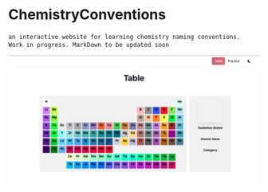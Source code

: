 


# ChemistryConventions

    an interactive website for learning chemistry naming conventions. 
    Work in progress. MarkDown to be updated soon

![Alt text](/imgs/table.png?raw=true "Title")
